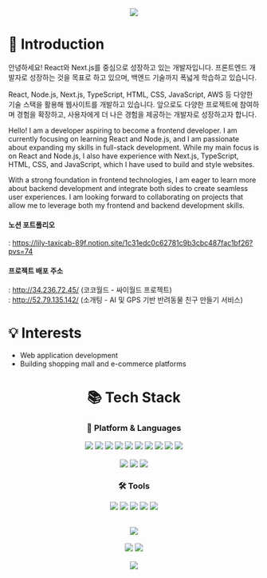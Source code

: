 <div align=center >
  <img src="https://capsule-render.vercel.app/api?type=waving&height=200&text=ounjuu💻&fontAlign=80&fontAlignY=40&color=b9cbff" width: 100%> </div>

# 🌟 Introduction


안녕하세요! React와 Next.js를 중심으로 성장하고 있는 개발자입니다.
프론트엔드 개발자로 성장하는 것을 목표로 하고 있으며, 백엔드 기술까지 폭넓게 학습하고 있습니다.

React, Node.js, Next.js, TypeScript, HTML, CSS, JavaScript, AWS 등 다양한 기술 스택을 활용해 웹사이트를 개발하고 있습니다.
앞으로도 다양한 프로젝트에 참여하며 경험을 확장하고, 사용자에게 더 나은 경험을 제공하는 개발자로 성장하고자 합니다.

Hello! I am a developer aspiring to become a frontend developer. I am currently focusing on learning React and Node.js, and I am passionate about expanding my skills in full-stack development. While my main focus is on React and Node.js, I also have experience with Next.js, TypeScript, HTML, CSS, and JavaScript, which I have used to build and style websites.

With a strong foundation in frontend technologies, I am eager to learn more about backend development and integrate both sides to create seamless user experiences. I am looking forward to collaborating on projects that allow me to leverage both my frontend and backend development skills.

#### 노션 포트폴리오
: https://lily-taxicab-89f.notion.site/1c31edc0c62781c9b3cbc487fac1bf26?pvs=74

#### 프로젝트 배포 주소
: http://34.236.72.45/ (코코월드 - 싸이월드 프로젝트)<br/>
: http://52.79.135.142/ (소개팅 - AI 및 GPS 기반 반려동물 친구 만들기 서비스)

# 💡 Interests

- Web application development<br/>
- Building shopping mall and e-commerce platforms<br/>

<div align=center>
  
  # :books: Tech Stack<br/>
  ### :raising_hand: Platform & Languages<br/>
  <img src="https://img.shields.io/badge/React-61DAFB?style=flat-square&logo=React&logoColor=black"/>
  <img src="https://img.shields.io/badge/JavaScript-F7DF1E?style=flat-square&logo=javascript&logoColor=black"/>
  <img src="https://img.shields.io/badge/Typescript-3178C6?style=flat-square&logo=Typescript&logoColor=white"/>
  <img src="https://img.shields.io/badge/Next.js-000000?style=flat-square&logo=Next.js&logoColor=white"/>
  <img src="https://img.shields.io/badge/Node.js-339933?style=flat-square&logo=Node.js&logoColor=white"/>
  <img src="https://img.shields.io/badge/AWS-232F3E?style=flat-square&logo=amazonaws&logoColor=white"/>
  <img src="https://img.shields.io/badge/jQuery-0769AD?style=flat-square&logo=jQuery&logoColor=white"/>
  <img src="https://img.shields.io/badge/Bootstrapap-7952B3?style=flat-square&logo=bootstrap&logoColor=white"/>
  <img src="https://img.shields.io/badge/CSS3-1572B6?style=flat-square&logo=css3&logoColor=white"/>
<img src="https://img.shields.io/badge/HTML5-E34F26?style=flat-square&logo=html5&logoColor=white"/><br/><br/>
<img src="https://img.shields.io/badge/MySQL-4479A1?style=flat-square&logo=MySQL&logoColor=white"/>
 <img src="https://img.shields.io/badge/fontawesome-339AF0?style=flat-square&logo=fontawesome&logoColor=white">
<img src="https://img.shields.io/badge/styled components-DB7093?style=flat-square&logo=styled-components&logoColor=white"/>


  ### 🛠️ Tools<br/>
<img src="https://img.shields.io/badge/Visual Studio Code-007ACC?style=flat&logo=V&logoColor=white"/>
<img src="https://img.shields.io/badge/Git-F05032?style=flat-square&logo=git&logoColor=white"/>
  <img src="https://img.shields.io/badge/GitHub-181717?style=flat-square&logo=GitHub&logoColor=white"/>
  <img src="https://img.shields.io/badge/notion-000000?style=flat-square&logo=notion&logoColor=white" />
  <img src="https://img.shields.io/badge/figma-F24E1E?style=flat-square&logo=figma&logoColor=white" />
  <br/><br/>
  
  <img src="http://github-profile-summary-cards.vercel.app/api/cards/profile-details?username=ounjuu&theme=nord_bright" /><br/><br/>
  <img src="http://github-profile-summary-cards.vercel.app/api/cards/stats?username=ounjuu&theme=nord_bright" />
  <img src="http://github-profile-summary-cards.vercel.app/api/cards/repos-per-language?username=ounjuu&theme=nord_bright" /><br/><br/>
  <img src="http://github-profile-summary-cards.vercel.app/api/cards/most-commit-language?username=ounjuu&theme=nord_bright" />
  <br/><br/>
  
</div>

